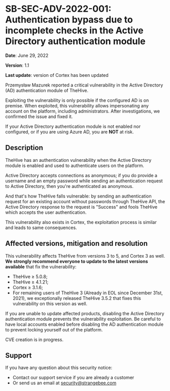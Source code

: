 # SB-SEC-ADV-2022-001: Authentication bypass due to incomplete checks in the Active Directory authentication module

**Date**: June 29, 2022

**Version**: 1.1

**Last update**: version of Cortex has been updated


Przemysław Mazurek reported a critical vulnerability in the Active Directory (AD) authentication module of TheHive.

Exploiting the vulnerability is only possible if the configured AD is on premise. When exploited, this vulnerability allows impersonating any account on the platform, including administrators. After investigations, we confirmed the issue and fixed it.

If your Active Directory authentication module is not enabled nor configured, or if you are using Azure AD, you are **NOT** at risk.

## Description
TheHive has an authentication vulnerability when the Active Directory module is enabled and used to authenticate users on the platform. 

Active Directory accepts connections as anonymous; if you do provide a username and an empty password while sending an authentication request to Active Directory, then you're authenticated as anonymous.

And that's how TheHive falls vulnerable: by sending an authentication request for an existing account without passwords through TheHive API, the Active Directory response to the request is "Success" and fools TheHive which accepts the user authentication.

This vulnerability also exists in Cortex, the exploitation process is similar and leads to same consequences.

## Affected versions, mitigation and resolution
This vulnerability affects TheHive from versions 3 to 5, and Cortex 3 as well. **We strongly recommend everyone to update to the latest versions available** that fix the vulnerability:
 
* TheHive ≥ 5.0.8;
* TheHive ≥ 4.1.21;
* Cortex ≥ 3.1.6;
* For remaining users of TheHive 3 (Already in EOL since December 31st, 2021), we exceptionally released TheHive 3.5.2 that fixes this vulnerability on this version as well.

If you are unable to update affected products, disabling the Active Directory authentication module prevents the vulnerability exploitation. Be careful to have local accounts enabled before disabling the AD authentication module to prevent locking yourself out of the platform.

CVE creation is in progress.

## Support
If you have any question about this security notice:
* Contact our support service if you are already a customer
* Or send us an email at [security@strangebee.com](mailto:security@strangebee.com)
